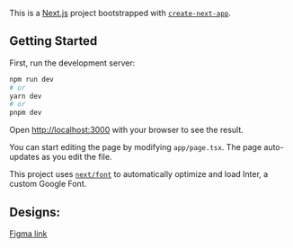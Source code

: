 This is a [Next.js](https://nextjs.org/) project bootstrapped with [`create-next-app`](https://github.com/vercel/next.js/tree/canary/packages/create-next-app).

## Getting Started

First, run the development server:

```bash
npm run dev
# or
yarn dev
# or
pnpm dev
```

Open [http://localhost:3000](http://localhost:3000) with your browser to see the result.

You can start editing the page by modifying `app/page.tsx`. The page auto-updates as you edit the file.

This project uses [`next/font`](https://nextjs.org/docs/basic-features/font-optimization) to automatically optimize and load Inter, a custom Google Font.

## Designs:

[Figma link](https://www.figma.com/file/j0rBfQZ9iahRMhSKscJTGU/HTTP-status-codes-and-cats?node-id=0%3A1&t=G2RxuGN26KjPUTQ6-1)
